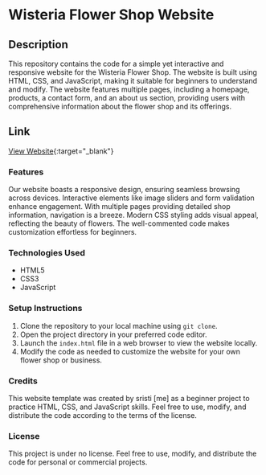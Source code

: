 # Wisteria Flower Shop Website

## Description
This repository contains the code for a simple yet interactive and responsive website for the Wisteria Flower Shop. The website is built using HTML, CSS, and JavaScript, making it suitable for beginners to understand and modify. The website features multiple pages, including a homepage, products, a contact form, and an about us section, providing users with comprehensive information about the flower shop and its offerings.

## Link
[View Website](https://wisteriiaa.netlify.app/){:target="_blank"}

### Features
Our website boasts a responsive design, ensuring seamless browsing across devices. Interactive elements like image sliders and form validation enhance engagement. With multiple pages providing detailed shop information, navigation is a breeze. Modern CSS styling adds visual appeal, reflecting the beauty of flowers. The well-commented code makes customization effortless for beginners.

### Technologies Used
- HTML5
- CSS3
- JavaScript

### Setup Instructions
1. Clone the repository to your local machine using `git clone`.
2. Open the project directory in your preferred code editor.
3. Launch the `index.html` file in a web browser to view the website locally.
4. Modify the code as needed to customize the website for your own flower shop or business.

### Credits
This website template was created by sristi [me] as a beginner project to practice HTML, CSS, and JavaScript skills. Feel free to use, modify, and distribute the code according to the terms of the license.

### License
This project is under no license. Feel free to use, modify, and distribute the code for personal or commercial projects.
